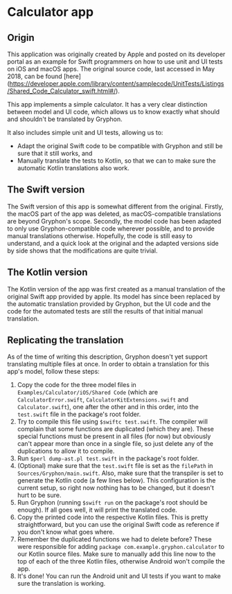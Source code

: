 # Calculator app

## Origin

This application was originally created by Apple and posted on its developer portal as an example for Swift programmers on how to use unit and UI tests on iOS and macOS apps. The original source code, last accessed in May 2018, can be found [here] (https://developer.apple.com/library/content/samplecode/UnitTests/Listings/Shared_Code_Calculator_swift.html#/).

This app implements a simple calculator. It has a very clear distinction between model and UI code, which allows us to know exactly what should and shouldn't be translated by Gryphon.

It also includes simple unit and UI tests, allowing us to:

- Adapt the original Swift code to be compatible with Gryphon and still be sure that it still works, and
- Manually translate the tests to Kotlin, so that we can to make sure the automatic Kotlin translations also work.

## The Swift version

The Swift version of this app is somewhat different from the original. Firstly, the macOS part of the app was deleted, as macOS-compatible translations are beyond Gryphon's scope. Secondly, the model code has been adapted to only use Gryphon-compatible code wherever possible, and to provide manual translations otherwise. Hopefully, the code is still easy to understand, and a quick look at the original and the adapted versions side by side shows that the modifications are quite trivial.

## The Kotlin version

The Kotlin version of the app was first created as a manual translation of the original Swift app provided by apple. Its model has since been replaced by the automatic translation provided by Gryphon, but the UI code and the code for the automated tests are still the results of that initial manual translation.

## Replicating the translation

As of the time of writing this description, Gryphon doesn't yet support translating multiple files at once. In order to obtain a translation for this app's model, follow these steps:

1. Copy the code for the three model files in `Examples/Calculator/iOS/Shared Code` (which are `CalculatorError.swift`, `CalculatorKitExtensions.swift` and `Calculator.swift`), one after the other and in this order, into the `test.swift` file in the package's root folder.
1. Try to compile this file using `$swiftc test.swift`. The compiler will complain that some functions are duplicated (which they are). These special functions must be present in all files (for now) but obviously can't appear more than once in a single file, so just delete any of the duplications to allow it to compile.
1. Run `$perl dump-ast.pl test.swift` in the package's root folder.
1. (Optional) make sure that the `test.swift` file is set as the `filePath` in `Sources/Gryphon/main.swift`. Also, make sure that the transpiler is set to generate the Kotlin code (a few lines below). This configuration is the current setup, so right now nothing has to be changed, but it doesn't hurt to be sure.
1. Run Gryphon (running `$swift run` on the package's root should be enough). If all goes well, it will print the translated code.
1. Copy the printed code into the respective Kotlin files. This is pretty straightforward, but you can use the original Swift code as reference if you don't know what goes where.
1. Remember the duplicated functions we had to delete before? These were responsible for adding `package com.example.gryphon.calculator` to our Kotlin source files. Make sure to manually add this line now to the top of each of the three Kotlin files, otherwise Android won't compile the app.
1. It's done! You can run the Android unit and UI tests if you want to make sure the translation is working.